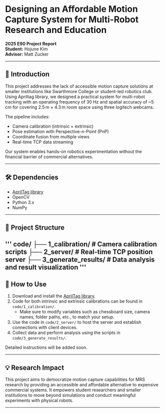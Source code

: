 # Designing an Affordable Motion Capture System for Multi-Robot Research and Education

**2025 E90 Project Report**  
**Student:** Hojune Kim  
**Advisor:** Matt Zucker

---

## 🎯 Introduction
This project addresses the lack of accessible motion capture solutions at smaller institutions like Swarthmore College or student-led robotics club. Using Apriltag library, we designed a practical system for multi-robot tracking with an operating frequency of 30 Hz and spatial accuracy of ~5 cm for covering 2.5 m × 4.3 m room space using three logitech webcams.

The pipeline includes:  
- Camera calibration (intrinsic + extrinsic)  
- Pose estimation with Perspective-n-Point (PnP)  
- Coordinate fusion from multiple views  
- Real-time TCP data streaming  

Our system enables hands-on robotics experimentation without the financial barrier of commercial alternatives.

---

## 🛠️ Dependencies

- [AprilTag library](https://github.com/AprilRobotics/apriltag)  
- OpenCV  
- Python 3.x  
- NumPy

---

## 📂 Project Structure
'''
code/
├── 1_calibration/ # Camera calibration scripts
├── 2_server/ # Real-time TCP position server
├── 3_generate_results/ # Data analysis and result visualization
'''
---

## 🚀 How to Use

1. Download and install the [AprilTag library](https://github.com/AprilRobotics/apriltag).  
2. Code for both intrinsic and extrinsic calibrations can be found in `code/1_calibration/`.  
   - Make sure to modify variables such as chessboard size, camera names, folder paths, etc., to match your setup.
3. Use the code in `code/2_server/` to host the server and establish connections with client devices.
4. Collect data and perform analysis using the scripts in `code/3_generate_results/`.

Detailed instructions will be added soon.

---

## 💡 Research Impact

This project aims to democratize motion capture capabilities for MRS research by providing an accessible and affordable alternative to expensive commercial systems. It empowers student researchers and smaller institutions to move beyond simulations and conduct meaningful experiments with physical robots.

---

